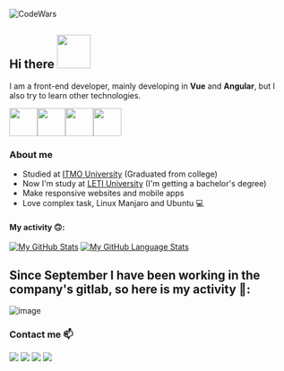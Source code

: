 ![CodeWars](https://www.codewars.com/users/lubarog13/badges/small)
## Hi there <img src="https://media4.giphy.com/media/PhTSmzCqkliqIJ9ZtZ/giphy.gif?cid=ecf05e477ncx530hwtjzt8kc6bqofqwx38b4w8ewrxgngugz&rid=giphy.gif&ct=s" width="60">
 
I am a front-end developer, mainly developing in __Vue__ and __Angular__, but I also try to learn other technologies.


<img src="https://media3.giphy.com/media/ln7z2eWriiQAllfVcn/200w.webp" width="50"><img src="https://i.giphy.com/media/VgGthkhUvGgOit7Y9i/200.webp" width="50"><img src="https://media3.giphy.com/media/kdFc8fubgS31b8DsVu/giphy.webp" width="50"><img src="https://media2.giphy.com/media/XEDIHHp3i8bVoEdxd7/giphy.gif?cid=ecf05e4795uq8ew224jo5fxpy0xeumn7jziafksmmbhixomb&rid=giphy.gif&ct=s" width="50">

### About me
- Studied at [ITMO University](https://en.itmo.ru/)  (Graduated from college)
- Now I'm study at [LETI University](https://etu.ru/en/university/) (I'm getting a bachelor's degree)
- Make responsive websites and mobile apps
- Love complex task, Linux Manjaro and Ubuntu 💻

#### My activity 🙃:


[![My GitHub Stats](https://github-readme-stats.vercel.app/api/?username=lubarog13&count_private=true&theme=dracula&showicons=true)]()
[![My GitHub Language Stats](https://github-readme-stats.vercel.app/api/top-langs/?username=lubarog13&langs_count=10&theme=tokyonight&layout=compact)]()

## Since September I have been working in the company's gitlab, so here is my activity 🥺:
![image](https://github.com/lubarog13/lubarog13/assets/74182541/5371dee5-bc67-495e-82ec-c058ed6cf437)


### Contact me 📫
[<img src="https://img.shields.io/badge/Gmail-D14836?style=for-the-badge&logo=gmail&logoColor=white" />](mailto:lubarog13@gmail.com)
[<img src="https://img.shields.io/badge/Telegram-2CA5E0?style=for-the-badge&logo=telegram&logoColor=white" />](https://telegram.me/new_cybrid)
[<img src="https://img.shields.io/badge/LinkedIn-0077B5?style=for-the-badge&logo=linkedin&logoColor=white" />](https://www.linkedin.com/in/lubarog13/)
[<img src="https://img.shields.io/badge/Twitter-1DA1F2?style=for-the-badge&logo=twitter&logoColor=white" />](https://twitter.com/lubarog13)
